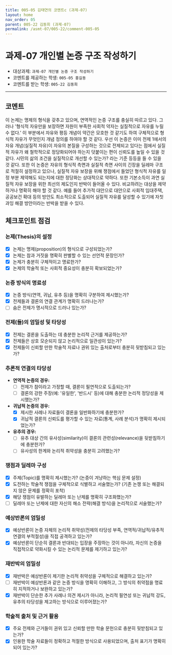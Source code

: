 ```yaml
---
title: 005-05 김태연의 코멘트c (과제-07) 
layout: home
nav_order: 05
parent: 005-22 김동희 (과제-07)
permalink: /asmt-07/005-22/comment-005-05
---
```


# 과제-07 개인별 논증 구조 작성하기

- 대상과제: `과제-07 개인별 논증 구조 작성하기`
- 코멘트를 제공하는 학생: `005-05 홍길동` 
- 코멘트를 받는 학생: `005-22 김동희` 

---

## 코멘트

이 논제는 명제의 형식을 갖추고 있으며, 연역적인 논증 구조를 충실히 따르고 있다. 그러나 '형식적 자유만을 보장하면 자원이 부족한 사회적 약자는 실질적으로 자유를 누릴 수 없다.' 이 부분에서 자유와 평등 개념이 약간은 모호한 것 같기도 하여 구체적으로 형식적 자유가 무엇인지 개념 정의를 하여야 할 것 같다. 
우선 이 논증은 이미 전제 1에서의 자유 개념(실질적 자유)이 자유의 본질을 구성하는 것으로 전제되고 있다는 점에서 실질적 자유가 왜 철학적으로 정당화되어야 하는지 덧붙이는 편이 신뢰도를 높일 수 있을 것 같다. 시민의 삶의 조건을 실질적으로 개선할 수 있는가? 라는 기준 등등을 들 수 있을 것 같다. 또한 이 논증은 자유의 형식적 측면과 실질적 측면 사이의 긴장을 딜레마 구조로 적절히 설정하고 있으나, 실질적 자유 보장을 위해 쟁점에서 들었던 형식적 자유를 일정 부분 제약해도 되는지에 대한 정당화는 상대적으로 약하다. 
또한 기본소득이 과연 실질적 자유 보장을 위한 최선의 제도인지 반박이 들어올 수 있다. 비교하려는 대상을 제약하거나 명확히 해야 할 것 같다. 예를 들어 추가적 대안으로 대안으로 사회적 임대주택, 공공보건 확대 등의 방안도 최소적으로 도출되어 실질적 자유를 달성할 수 있기에 자칫 과잉 해결 방안이라는 반박을 받을 수 있다.

## 체크포인트 점검

### **논제(Thesis)의 설정**
- [x] 논제는 명제(proposition)의 형식으로 구성되었는가?
- [x] 논제는 참과 거짓을 명확히 판별할 수 있는 선언적 문장인가?
- [x] 논제가 충분히 구체적이고 명료한가?
- [x] 논제의 학술적 또는 사회적 중요성이 충분히 확보되었는가?

### **논증 방식의 명료성**
- [x] 논증 방식(연역, 귀납, 유추 등)을 명확히 구분하여 제시했는가?
- [x] 전제들과 결론의 연결 관계가 명확히 드러나는가?
- [ ] 숨은 전제가 명시적으로 드러나 있는가?

### **전제(들)의 엄밀성 및 타당성**
- [x] 전제는 결론을 도출하는 데 충분한 논리적 근거를 제공하는가?
- [x] 전제들은 상호 모순되지 않고 논리적으로 일관성이 있는가?
- [x] 전제들이 신뢰할 만한 학술적 자료나 권위 있는 출처로부터 충분히 뒷받침되고 있는가?

### **추론적 연결의 타당성**
- **연역적 논증의 경우:**
  - [ ] 전제가 참이라고 가정할 때, 결론이 필연적으로 도출되는가?
  - [ ] 결론의 강한 주장(예: '유일한', '반드시' 등)에 대해 충분한 논리적 정당성을 제시했는가?

- **귀납적 논증의 경우:**
  - [x] 제시한 사례나 자료들이 결론을 일반화하기에 충분한가?
  - [x] 귀납적 결론의 신뢰도를 평가할 수 있는 자료(통계, 사례 분석)가 명확히 제시되었는가?

- **유추의 경우:**
  - [ ] 유추 대상 간의 유사성(similarity)이 결론의 관련성(relevance)을 뒷받침하기에 충분한가?
  - [ ] 유사성의 한계와 논리적 취약성을 충분히 고려했는가?

### **쟁점과 딜레마 구성**
- [x] 주제(Topic)를 명확히 제시했는가? (논증이 겨냥하는 핵심 문제 설정)
- [x] 도전하는 학술적 쟁점을 구체적으로 식별하고 서술했는가? (기존 논쟁 또는 해결되지 않은 문제를 정확히 포착)
- [x] 해당 쟁점이 유발하는 딜레마 또는 난제를 명확히 구조화했는가?
- [ ] 딜레마 또는 난제에 대한 자신의 해소 전략(해결 방식)을 논리적으로 서술했는가?

### **예상반론의 엄밀성**
- [x] 예상반론이 논증 자체의 논리적 취약성(전제의 타당성 부족, 연역적/귀납적/유추적 연결의 부적절성)을 직접 공격하고 있는가?
- [x] 예상반론이 단순히 결론과 반대되는 입장을 주장하는 것이 아니라, 자신의 논증을 직접적으로 약화시킬 수 있는 논리적 문제를 제기하고 있는가?

### **재반박의 엄밀성**
- [x] 재반박은 예상반론이 제기한 논리적 취약성을 구체적으로 해결하고 있는가?
- [ ] 재반박이 예상반론과 같은 논증 방식을 명확히 이해하고, 그 방식의 취약점을 명료히 지적하거나 보완하고 있는가?
- [x] 재반박이 단순한 추가 사례나 의견 제시가 아니라, 논리적 필연성 또는 귀납적 강도, 유추의 타당성을 제고하는 방식으로 이루어졌는가?

### **학술적 출처 및 근거 활용**
- [x] 주요 전제와 근거들이 권위 있고 신뢰할 만한 학술 문헌으로 충분히 뒷받침되고 있는가?
- [x] 인용한 학술 자료들이 정확하고 적절한 방식으로 사용되었으며, 출처 표기가 명확히 되어 있는가?
